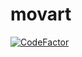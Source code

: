 # movart
 
<a href="https://www.codefactor.io/repository/github/gabrielhruza/movart"><img src="https://www.codefactor.io/repository/github/gabrielhruza/movart/badge" alt="CodeFactor" /></a>

